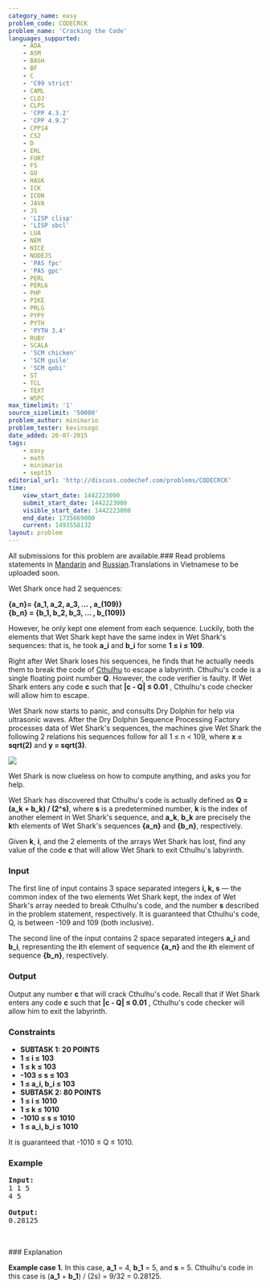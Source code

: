 ```yaml
---
category_name: easy
problem_code: CODECRCK
problem_name: 'Cracking the Code'
languages_supported:
    - ADA
    - ASM
    - BASH
    - BF
    - C
    - 'C99 strict'
    - CAML
    - CLOJ
    - CLPS
    - 'CPP 4.3.2'
    - 'CPP 4.9.2'
    - CPP14
    - CS2
    - D
    - ERL
    - FORT
    - FS
    - GO
    - HASK
    - ICK
    - ICON
    - JAVA
    - JS
    - 'LISP clisp'
    - 'LISP sbcl'
    - LUA
    - NEM
    - NICE
    - NODEJS
    - 'PAS fpc'
    - 'PAS gpc'
    - PERL
    - PERL6
    - PHP
    - PIKE
    - PRLG
    - PYPY
    - PYTH
    - 'PYTH 3.4'
    - RUBY
    - SCALA
    - 'SCM chicken'
    - 'SCM guile'
    - 'SCM qobi'
    - ST
    - TCL
    - TEXT
    - WSPC
max_timelimit: '1'
source_sizelimit: '50000'
problem_author: minimario
problem_tester: kevinsogo
date_added: 26-07-2015
tags:
    - easy
    - math
    - minimario
    - sept15
editorial_url: 'http://discuss.codechef.com/problems/CODECRCK'
time:
    view_start_date: 1442223000
    submit_start_date: 1442223000
    visible_start_date: 1442223000
    end_date: 1735669800
    current: 1493558132
layout: problem
---
```

All submissions for this problem are available.###  Read problems statements in [Mandarin](http://www.codechef.com/download/translated/SEPT15/mandarin/CODECRCK.pdf) and [Russian](http://www.codechef.com/download/translated/SEPT15/russian/CODECRCK.pdf).Translations in Vietnamese to be uploaded soon.

Wet Shark once had 2 sequences:

**{a\_n}= {a\_1, a\_2, a\_3, ... , a\_(109)}**  
**{b\_n} = {b\_1, b\_2, b\_3, ... , b\_(109)}**

However, he only kept one element from each sequence. Luckily, both the elements that Wet Shark kept have the same index in Wet Shark's sequences: that is, he took **a\_i** and **b\_i** for some **1 ≤ i ≤ 109**.

Right after Wet Shark loses his sequences, he finds that he actually needs them to break the code of [Cthulhu](https://en.wikipedia.org/wiki/Cthulhu) to escape a labyrinth. Cthulhu's code is a single floating point number **Q**. However, the code verifier is faulty. If Wet Shark enters any code **c** such that **|c - Q| ≤ 0.01** , Cthulhu's code checker will allow him to escape.

Wet Shark now starts to panic, and consults Dry Dolphin for help via ultrasonic waves. After the Dry Dolphin Sequence Processing Factory processes data of Wet Shark's sequences, the machines give Wet Shark the following 2 relations his sequences follow for all 1 ≤ n < 109, where **x = sqrt(2)** and **y = sqrt(3)**.

![](http://i.imgur.com/Vvynmuh.png)

Wet Shark is now clueless on how to compute anything, and asks you for help.

Wet Shark has discovered that Cthulhu's code is actually defined as **Q = (a\_k + b\_k) / (2^s)**, where **s** is a predetermined number, **k** is the index of another element in Wet Shark's sequence, and **a\_k**, **b\_k** are precisely the **k**th elements of Wet Shark's sequences **{a\_n}** and **{b\_n}**, respectively.

Given **k**, **i**, and the 2 elements of the arrays Wet Shark has lost, find any value of the code **c** that will allow Wet Shark to exit Cthulhu's labyrinth.

### Input

The first line of input contains 3 space separated integers **i, k, s** — the common index of the two elements Wet Shark kept, the index of Wet Shark's array needed to break Cthulhu's code, and the number **s** described in the problem statement, respectively. It is guaranteed that Cthulhu's code, Q, is between -109 and 109 (both inclusive).

The second line of the input contains 2 space separated integers **a\_i** and **b\_i**, representing the **i**th element of sequence **{a\_n}** and the **i**th element of sequence **{b\_n}**, respectively.

### Output

Output any number **c** that will crack Cthulhu's code. Recall that if Wet Shark enters any code **c** such that **|c - Q| ≤ 0.01** , Cthulhu's code checker will allow him to exit the labyrinth.

###  Constraints 

- **SUBTASK 1: 20 POINTS**
- **1 ≤ i ≤ 103**
- **1 ≤ k ≤ 103**
- **-103 ≤ s ≤ 103**
- **1 ≤ a\_i, b\_i ≤ 103**
- **SUBTASK 2: 80 POINTS**
- **1 ≤ i ≤ 1010**
- **1 ≤ k ≤ 1010**
- **-1010 ≤ s ≤ 1010**
- **1 ≤ a\_i, b\_i ≤ 1010**

It is guaranteed that -1010 ≤ Q ≤ 1010.

### Example

<pre><b>Input:</b>
1 1 5
4 5

<b>Output:</b>
0.28125


</pre>### Explanation
**Example case 1.** In this case, **a\_1** = 4, **b\_1** = 5, and **s** = 5. Cthulhu's code in this case is (**a\_1** + **b\_1**) / (2s) = 9/32 = 0.28125.
